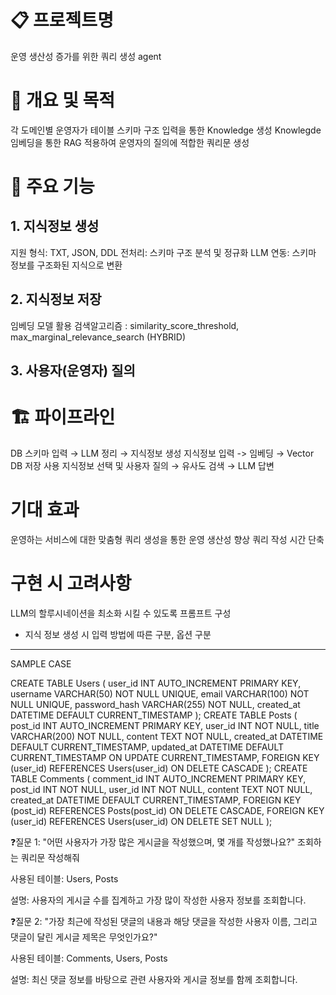 # 📋 프로젝트명

운영 생산성 증가를 위한 쿼리 생성 agent

# 🎯 개요 및 목적

각 도메인별 운영자가 테이블 스키마 구조 입력을 통한 Knowledge 생성 Knowlegde 임베딩을 통한 RAG 적용하여 운영자의 질의에 적합한 쿼리문 생성

# 🎪 주요 기능

## 1. 지식정보 생성

지원 형식: TXT, JSON, DDL
전처리: 스키마 구조 분석 및 정규화
LLM 연동: 스키마 정보를 구조화된 지식으로 변환

## 2. 지식정보 저장

임베딩 모델 활용
검색알고리즘 : similarity_score_threshold, max_marginal_relevance_search (HYBRID)

## 3. 사용자(운영자) 질의

# 🏗️ 파이프라인

DB 스키마 입력 → LLM 정리 → 지식정보 생성
지식정보 입력 -> 임베딩 → Vector DB 저장
사용 지식정보 선택 및 사용자 질의 → 유사도 검색 → LLM 답변

# 기대 효과

운영하는 서비스에 대한 맞춤형 쿼리 생성을 통한 운영 생산성 향상
쿼리 작성 시간 단축

# 구현 시 고려사항

LLM의 할루시네이션을 최소화 시킬 수 있도록 프롬프트 구성

- 지식 정보 생성 시 입력 방법에 따른 구분, 옵션 구분

---

SAMPLE CASE

CREATE TABLE Users (
user_id INT AUTO_INCREMENT PRIMARY KEY,
username VARCHAR(50) NOT NULL UNIQUE,
email VARCHAR(100) NOT NULL UNIQUE,
password_hash VARCHAR(255) NOT NULL,
created_at DATETIME DEFAULT CURRENT_TIMESTAMP
);
CREATE TABLE Posts (
post_id INT AUTO_INCREMENT PRIMARY KEY,
user_id INT NOT NULL,
title VARCHAR(200) NOT NULL,
content TEXT NOT NULL,
created_at DATETIME DEFAULT CURRENT_TIMESTAMP,
updated_at DATETIME DEFAULT CURRENT_TIMESTAMP ON UPDATE CURRENT_TIMESTAMP,
FOREIGN KEY (user_id) REFERENCES Users(user_id) ON DELETE CASCADE
);
CREATE TABLE Comments (
comment_id INT AUTO_INCREMENT PRIMARY KEY,
post_id INT NOT NULL,
user_id INT NOT NULL,
content TEXT NOT NULL,
created_at DATETIME DEFAULT CURRENT_TIMESTAMP,
FOREIGN KEY (post_id) REFERENCES Posts(post_id) ON DELETE CASCADE,
FOREIGN KEY (user_id) REFERENCES Users(user_id) ON DELETE SET NULL
);

❓질문 1:
"어떤 사용자가 가장 많은 게시글을 작성했으며, 몇 개를 작성했나요?" 조회하는 쿼리문 작성해줘

사용된 테이블: Users, Posts

설명: 사용자의 게시글 수를 집계하고 가장 많이 작성한 사용자 정보를 조회합니다.

❓질문 2:
"가장 최근에 작성된 댓글의 내용과 해당 댓글을 작성한 사용자 이름, 그리고 댓글이 달린 게시글 제목은 무엇인가요?"

사용된 테이블: Comments, Users, Posts

설명: 최신 댓글 정보를 바탕으로 관련 사용자와 게시글 정보를 함께 조회합니다.
